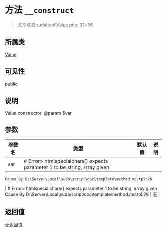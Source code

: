 # 方法 `__construct`

> *文件信息* suda\tool\Value.php: 33~36

## 所属类 

[Value](../Value.md)

## 可见性

public

## 说明

Value constructor.
@param $var

## 参数


| 参数名 | 类型 | 默认值 | 说明 |
|--------|-----|-------|-------|
| var |  # Error> htmlspecialchars() expects parameter 1 to be string, array given
	Cause By D:\Server\Local\suda\script\doc\template\method.md.tpl:26
 | # Error> htmlspecialchars() expects parameter 1 to be string, array given
	Cause By D:\Server\Local\suda\script\doc\template\method.md.tpl:26
 | 无 |



## 返回值

无返回值
